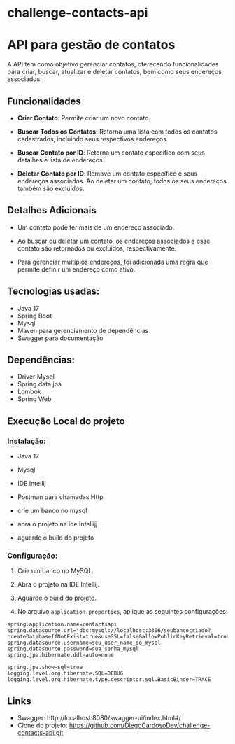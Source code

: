 # challenge-contacts-api
# API para gestão de contatos


A API tem como objetivo gerenciar contatos, oferecendo funcionalidades para criar, buscar, atualizar e deletar contatos, bem como seus endereços associados.

## Funcionalidades

- **Criar Contato**: Permite criar um novo contato.
  
- **Buscar Todos os Contatos**: Retorna uma lista com todos os contatos cadastrados, incluindo seus respectivos endereços.
  
- **Buscar Contato por ID**: Retorna um contato específico com seus detalhes e lista de endereços.
  
- **Deletar Contato por ID**: Remove um contato específico e seus endereços associados. Ao deletar um contato, todos os seus endereços também são excluídos.

## Detalhes Adicionais

- Um contato pode ter mais de um endereço associado.
  
- Ao buscar ou deletar um contato, os endereços associados a esse contato são retornados ou excluídos, respectivamente.
  
- Para gerenciar múltiplos endereços, foi adicionada uma regra que permite definir um endereço como ativo.



## Tecnologias usadas:

- Java 17
- Spring Boot
- Mysql
- Maven para gerenciamento de dependências
- Swagger para documentação

## Dependências:

- Driver Mysql
- Spring data jpa
- Lombok
- Spring Web

## Execução Local do projeto

### Instalação:

- Java 17
- Mysql
- IDE Intellij
- Postman para chamadas Http

- crie  um banco no mysql
- abra o projeto na ide Intellijj
- aguarde o build do projeto



### Configuração:

1. Crie um banco no MySQL.

2. Abra o projeto na IDE Intellij.

3. Aguarde o build do projeto.

4. No arquivo `application.properties`, aplique as seguintes configurações:

```
spring.application.name=contactsapi
spring.datasource.url=jdbc:mysql://localhost:3306/seubancocriado?createDatabaseIfNotExist=true&useSSL=false&allowPublicKeyRetrieval=true&serverTimezone=UTC
spring.datasource.username=seu_user_name_do_mysql
spring.datasource.password=sua_senha_mysql
spring.jpa.hibernate.ddl-auto=none

spring.jpa.show-sql=true
logging.level.org.hibernate.SQL=DEBUG
logging.level.org.hibernate.type.descriptor.sql.BasicBinder=TRACE
```

## Links
- Swagger: http://localhost:8080/swagger-ui/index.html#/
- Clone do projeto: https://github.com/DiegoCardosoDev/challenge-contacts-api.git



  


